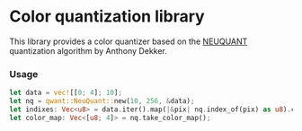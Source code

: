 # Color quantization library
This library provides a color quantizer based on the [NEUQUANT](https://scientificgems.wordpress.com/stuff/neuquant-fast-high-quality-image-quantization/)
quantization algorithm by Anthony Dekker.

### Usage

```rust
let data = vec![[0; 4]; 10];
let nq = qwant::NeuQuant::new(10, 256, &data);
let indixes: Vec<u8> = data.iter().map(|&pix| nq.index_of(pix) as u8).collect();
let color_map: Vec<[u8; 4]> = nq.take_color_map();
```
